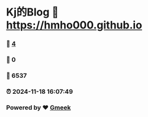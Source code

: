 # Kj的Blog :link: https://hmho000.github.io 
### :page_facing_up: [4](https://hmho000.github.io/tag.html) 
### :speech_balloon: 0 
### :hibiscus: 6537 
### :alarm_clock: 2024-11-18 16:07:49 
### Powered by :heart: [Gmeek](https://github.com/Meekdai/Gmeek)
